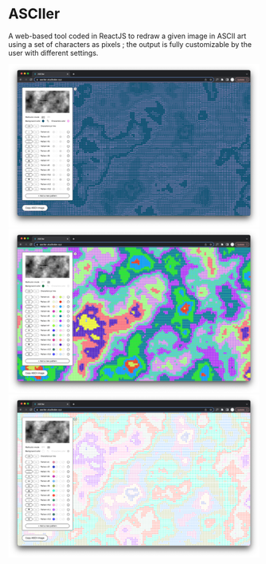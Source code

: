 # ASCIIer

A web-based tool coded in ReactJS to redraw a given image in ASCII art using a set of characters as pixels ; the output is fully customizable by the user with different settings.

![](https://github.com/MarieMalarme/asciier/blob/main/visuals/visual_1.png)
![](https://github.com/MarieMalarme/asciier/blob/main/visuals/visual_2.png)
![](https://github.com/MarieMalarme/asciier/blob/main/visuals/visual_3.png)
